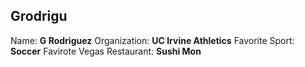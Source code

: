 <h2>Grodrigu</h2>

Name: <b>G Rodriguez</b>
Organization: <b>UC Irvine Athletics</b>
Favorite Sport: <b>Soccer</b>
Favirote Vegas Restaurant: <b>Sushi Mon</b>
